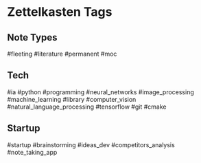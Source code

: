 # Zettelkasten Tags

## Note Types

#fleeting
#literature 
#permanent 
#moc

## Tech

#ia #python #programming #neural_networks #image_processing #machine_learning 
#library #computer_vision #natural_language_processing #tensorflow #git #cmake

## Startup

#startup #brainstorming #ideas_dev #competitors_analysis 
#note_taking_app